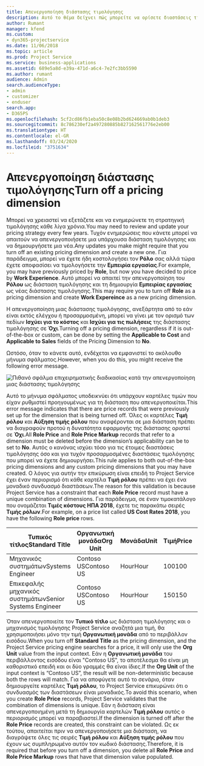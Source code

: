 ```yaml
---
title: Απενεργοποίηση διάστασης τιμολόγησης
description: Αυτό το θέμα δείχνει πώς μπορείτε να ορίσετε διαστάσεις τιμολόγησης στη λύση Project Service.
author: Rumant
manager: kfend
ms.custom:
- dyn365-projectservice
ms.date: 11/06/2018
ms.topic: article
ms.prod: Project Service
ms.service: business-applications
ms.assetid: 689e5a8d-e39a-471d-a6c4-7e2fc3bb5590
ms.author: rumant
audience: Admin
search.audienceType:
- admin
- customizer
- enduser
search.app:
- D365PS
ms.openlocfilehash: 5cf2cd86fb1eba50c8e08b2bd624669ab0b1deb3
ms.sourcegitcommit: 8c786230ef2a497280885b827162561776e2eb00
ms.translationtype: HT
ms.contentlocale: el-GR
ms.lasthandoff: 03/24/2020
ms.locfileid: "3751634"
---
```

# <a name="turn-off-a-pricing-dimension"></a><span data-ttu-id="0aeec-103">Απενεργοποίηση διάστασης τιμολόγησης</span><span class="sxs-lookup"><span data-stu-id="0aeec-103">Turn off a pricing dimension</span></span>

<span data-ttu-id="0aeec-104">Μπορεί να χρειαστεί να εξετάζετε και να ενημερώνετε τη στρατηγική τιμολόγησης κάθε λίγα χρόνια.</span><span class="sxs-lookup"><span data-stu-id="0aeec-104">You may need to review and update your pricing strategy every few years.</span></span> <span data-ttu-id="0aeec-105">Τυχόν ενημερώσεις που κάνετε μπορεί να απαιτούν να απενεργοποιήσετε μια υπάρχουσα διάσταση τιμολόγησης και να δημιουργήσετε μια νέα.</span><span class="sxs-lookup"><span data-stu-id="0aeec-105">Any updates you make might require that you turn off an existing pricing dimension and create a new one.</span></span> <span data-ttu-id="0aeec-106">Για παράδειγμα, μπορεί να έχετε ήδη κοστολογήσει τον **Ρόλο** σας αλλά τώρα έχετε αποφασίσει να τιμολογήσετε την **Εμπειρία εργασίας**.</span><span class="sxs-lookup"><span data-stu-id="0aeec-106">For example, you may have previously priced by **Role**, but now you have decided to price by **Work Experience**.</span></span> <span data-ttu-id="0aeec-107">Αυτό μπορεί να απαιτεί την απενεργοποίηση του **Ρόλου** ως διάσταση τιμολόγησης και τη δημιουργία **Εμπειρίας εργασίας** ως νέας διάστασης τιμολόγησης.</span><span class="sxs-lookup"><span data-stu-id="0aeec-107">This may require you to turn off **Role** as a pricing dimension and create **Work Expereince** as a new pricing dimension.</span></span> 

<span data-ttu-id="0aeec-108">Η απενεργοποίηση μιας διάστασης τιμολόγησης, ανεξάρτητα από το εάν είναι εκτός ελέγχου ή προσαρμοσμένη, μπορεί να γίνει με τον ορισμό των πεδίων **Ισχύει για το κόστος** και **Ισχύει για τις πωλήσεις** της διάστασης τιμολόγησης σε **Όχι**.</span><span class="sxs-lookup"><span data-stu-id="0aeec-108">Turning off a pricing dimension, regardless if it is out-of-the-box or custom, can be done by setting the **Applicable to Cost** and **Applicable to Sales** fields of the Pricing Dimension to **No**.</span></span>

<span data-ttu-id="0aeec-109">Ωστόσο, όταν το κάνετε αυτό, ενδέχεται να εμφανιστεί το ακόλουθο μήνυμα σφάλματος.</span><span class="sxs-lookup"><span data-stu-id="0aeec-109">However, when you do this, you might receive the following error message.</span></span>

![Πιθανό σφάλμα επιχειρηματικής διαδικασίας κατά την απενεργοποίηση μιας διάστασης τιμολόγησης](media/Business-Process-Error.png)


<span data-ttu-id="0aeec-111">Αυτό το μήνυμα σφάλματος υποδεικνύει ότι υπάρχουν καρτέλες τιμών που είχαν ρυθμιστεί προηγουμένως για τη διάσταση που απενεργοποιείται.</span><span class="sxs-lookup"><span data-stu-id="0aeec-111">This error message indicates that there are price records that were previously set up for the dimension that is being turned off.</span></span> <span data-ttu-id="0aeec-112">Όλες οι καρτέλες **Τιμή ρόλου** και **Αύξηση τιμής ρόλου** που αναφέρονται σε μια διάσταση πρέπει να διαγραφούν προτού η δυνατότητα εφαρμογής της διάστασης οριστεί σε **Όχι**.</span><span class="sxs-lookup"><span data-stu-id="0aeec-112">All **Role Price** and **Role Price Markup** records that refer to a dimension must be deleted before the dimension’s applicability can be to set to **No**.</span></span> <span data-ttu-id="0aeec-113">Αυτός ο κανόνας ισχύει τόσο για τις έτοιμες διαστάσεις τιμολόγησης όσο και για τυχόν προσαρμοσμένες διαστάσεις τιμολόγησης που μπορεί να έχετε δημιουργήσει.</span><span class="sxs-lookup"><span data-stu-id="0aeec-113">This rule applies to both out-of-the-box pricing dimensions and any custom pricing dimensions that you may have created.</span></span> <span data-ttu-id="0aeec-114">Ο λόγος για αυτήν την επικύρωση είναι επειδή το Project Service έχει έναν περιορισμό ότι κάθε καρτέλα **Τιμή ρόλου** πρέπει να έχει ένα μοναδικό συνδυασμό διαστάσεων.</span><span class="sxs-lookup"><span data-stu-id="0aeec-114">The reason for this validation is because Project Service has a constraint that each **Role Price** record must have a unique combination of dimensions.</span></span> <span data-ttu-id="0aeec-115">Για παράδειγμα, σε έναν τιμοκατάλογο που ονομάζεται **Τιμές κόστους ΗΠΑ 2018**, έχετε τις παρακάτω σειρές **Τιμής ρόλων**.</span><span class="sxs-lookup"><span data-stu-id="0aeec-115">For example, on a price list called **US Cost Rates 2018**, you have the following **Role price** rows.</span></span> 

| <span data-ttu-id="0aeec-116">Τυπικός τίτλος</span><span class="sxs-lookup"><span data-stu-id="0aeec-116">Standard Title</span></span>         | <span data-ttu-id="0aeec-117">Οργανωτική μονάδα</span><span class="sxs-lookup"><span data-stu-id="0aeec-117">Org Unit</span></span>    |<span data-ttu-id="0aeec-118">Μονάδα</span><span class="sxs-lookup"><span data-stu-id="0aeec-118">Unit</span></span>   |<span data-ttu-id="0aeec-119">Τιμή</span><span class="sxs-lookup"><span data-stu-id="0aeec-119">Price</span></span>  |<span data-ttu-id="0aeec-120">Νομισματική μονάδα</span><span class="sxs-lookup"><span data-stu-id="0aeec-120">Currency</span></span>  |
| -----------------------|-------------|-------|-------|----------|
| <span data-ttu-id="0aeec-121">Μηχανικός συστημάτων</span><span class="sxs-lookup"><span data-stu-id="0aeec-121">Systems Engineer</span></span>|<span data-ttu-id="0aeec-122">Contoso US</span><span class="sxs-lookup"><span data-stu-id="0aeec-122">Contoso US</span></span>|<span data-ttu-id="0aeec-123">Hour</span><span class="sxs-lookup"><span data-stu-id="0aeec-123">Hour</span></span>| <span data-ttu-id="0aeec-124">100</span><span class="sxs-lookup"><span data-stu-id="0aeec-124">100</span></span>|<span data-ttu-id="0aeec-125">USD</span><span class="sxs-lookup"><span data-stu-id="0aeec-125">USD</span></span>|
| <span data-ttu-id="0aeec-126">Επικεφαλής μηχανικός συστημάτων</span><span class="sxs-lookup"><span data-stu-id="0aeec-126">Senior Systems Engineer</span></span>|<span data-ttu-id="0aeec-127">Contoso US</span><span class="sxs-lookup"><span data-stu-id="0aeec-127">Contoso US</span></span>|<span data-ttu-id="0aeec-128">Hour</span><span class="sxs-lookup"><span data-stu-id="0aeec-128">Hour</span></span>| <span data-ttu-id="0aeec-129">150</span><span class="sxs-lookup"><span data-stu-id="0aeec-129">150</span></span>| <span data-ttu-id="0aeec-130">USD</span><span class="sxs-lookup"><span data-stu-id="0aeec-130">USD</span></span>|


<span data-ttu-id="0aeec-131">Όταν απενεργοποιείτε τον **Τυπικό τίτλο** ως διάσταση τιμολόγησης και ο μηχανισμός τιμολόγησης Project Service αναζητά μια τιμή, θα χρησιμοποιήσει μόνο την τιμή **Οργανωτική μονάδα** από το περιβάλλον εισόδου.</span><span class="sxs-lookup"><span data-stu-id="0aeec-131">When you turn off **Standard Title** as the pricing dimension, and the Project Service pricing engine searches for a price, it will only use the **Org Unit** value from the input context.</span></span> <span data-ttu-id="0aeec-132">Εάν η **Οργανωτική μονάδα** του περιβάλλοντος εισόδου είναι "Contoso US", το αποτέλεσμα θα είναι μη καθοριστικό επειδή και οι δύο γραμμές θα είναι ίδιες.</span><span class="sxs-lookup"><span data-stu-id="0aeec-132">If the **Org Unit** of the input context is “Contoso US”, the result will be non-deterministic because both the rows will match.</span></span> <span data-ttu-id="0aeec-133">Για να αποφύγετε αυτό το σενάριο, όταν δημιουργείτε καρτέλες **Τιμή ρόλου**, το Project Service επικυρώνει ότι ο συνδυασμός των διαστάσεων είναι μοναδικός.</span><span class="sxs-lookup"><span data-stu-id="0aeec-133">To avoid this scenario, when you create **Role Price** records, Project Service validates that the combination of dimensions is unique.</span></span> <span data-ttu-id="0aeec-134">Εάν η διάσταση είναι απενεργοποιημένη μετά τη δημιουργία καρτελών **Τιμή ρόλου** αυτός ο περιορισμός μπορεί να παραβιαστεί.</span><span class="sxs-lookup"><span data-stu-id="0aeec-134">If the dimension is turned off after the **Role Price** records are created, this constraint can be violated.</span></span> <span data-ttu-id="0aeec-135">Ως εκ τούτου, απαιτείται πριν να απενεργοποιήσετε μια διάσταση, να διαγράψετε όλες τις σειρές **Τιμή ρόλου** και **Αύξηση τιμής ρόλου** που έχουν ως συμπληρωμένο αυτόν τον κωδικό διάστασης.</span><span class="sxs-lookup"><span data-stu-id="0aeec-135">Therefore, it is required that before you turn off a dimension, you delete all **Role Price** and **Role Price Markup** rows that have that dimension value populated.</span></span>


